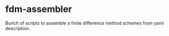 # fdm-assembler
Bunch of scripts to assemble a finite difference method schemes from yaml description.
